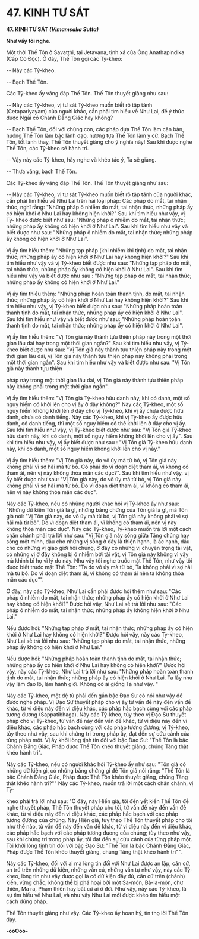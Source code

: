 # 47. KINH TƯ SÁT

**47. KINH TƯ SÁT**
***(Vìmamsaka Sutta)***

**Như vầy tôi nghe.**

Một thời Thế Tôn ở Savatthi, tại Jetavana, tịnh xá của Ông Anathapindika (Cấp Cô Ðộc). Ở đây, Thế
Tôn gọi các Tỷ-kheo:

-- Này các Tỷ-kheo.

-- Bạch Thế Tôn.

Các Tỷ-kheo ấy vâng đáp Thế Tôn. Thế Tôn thuyết giảng như sau:

-- Này các Tỷ-kheo, vị tư sát Tỷ-kheo muốn biết rõ tập tánh (Cetapariyayam) của người khác, cần phải
tìm hiểu về Như Lai, để ý thức được Ngài có Chánh Ðẳng Giác hay không?

-- Bạch Thế Tôn, đối với chúng con, các pháp dựa Thế Tôn làm căn bản, hướng Thế Tôn làm bậc lãnh
đạo, nương tựa Thế Tôn làm y cứ. Bạch Thế Tôn, tốt lành thay, Thế Tôn thuyết giảng cho ý nghĩa này!
Sau khi được nghe Thế Tôn, các Tỷ-kheo sẽ hành trì.

-- Vậy này các Tỷ-kheo, hãy nghe và khéo tác ý, Ta sẽ giảng.

-- Thưa vâng, bạch Thế Tôn.

Các Tỷ-kheo ấy vâng đáp Thế Tôn. Thế Tôn thuyết giảng như sau:

-- Này các Tỷ-kheo, vị tư sát Tỷ-kheo muốn biết rõ tập tánh của người khác, cần phải tìm hiểu về Như
Lai trên hai loại pháp: Các pháp do mắt, tai nhận thức, nghĩ rằng: "Những pháp ô nhiễm do mắt, tai nhận
thức, những pháp ấy có hiện khởi ở Như Lai hay không hiện khởi?" Sau khi tìm hiểu như vậy, vị Tỷ-
kheo được biết như sau: "Những pháp ô nhiễm do mắt, tai nhận thức; những pháp ấy không có hiện khởi
ở Như Lai". Sau khi tìm hiểu như vậy và biết được như sau: "Những pháp ô nhiễm do mắt, tai nhận
thức; những pháp ấy không có hiện khởi ở Như Lai".

Vị ấy tìm hiểu thêm: "Những tạp pháp (khi nhiễm khi tịnh) do mắt, tai nhận thức; những pháp ấy có hiện
khởi ở Như Lai hay không hiện khởi?" Sau khi tìm hiểu như vậy và vị Tỷ-kheo biết được như sau:
"Những tạp pháp do mắt, tai nhận thức, những pháp ấy không có hiện khởi ở Như Lai". Sau khi tìm hiểu
như vậy và biết được như sau : "Những tạp pháp do mắt, tai nhận thức; những pháp ấy không có hiện
khởi ở Như Lai."

Vị ấy tìm thiểu thêm: "Những pháp hoàn toàn thanh tịnh, do mắt, tai nhận thức; những pháp ấy có hiện
khởi ở Như Lai hay không hiện khởi?" Sau khi tìm hiểu như vậy, vị Tỷ-kheo biết được như sau: "Những
pháp hoàn toàn thanh tịnh do mắt, tai nhận thức, những pháp ấy có hiện khởi ở Như Lai". Sau khi tìm
hiểu như vậy và biết được như sau: "Những pháp hoàn toàn thanh tịnh do mắt, tai nhận thức; những
pháp ấy có hiện khởi ở Như Lai".

Vị ấy tìm hiểu thêm: "Vị Tôn giả này thành tựu thiện pháp này trong một thời gian lâu dài hay trong một
thời gian ngắn?" Sau khi tìm hiểu như vậy, vị Tỷ-kheo biết được như sau: "Vị Tôn giả này thành tựu
thiện pháp này trong một thời gian lâu dài, vị Tôn giả này thành tựu thiện pháp này không phải trong
một thời gian ngắn". Sau khi tìm hiểu như vậy và biết được như sau: "Vị Tôn giả này thành tựu thiện

pháp này trong một thời gian lâu dài, vị Tôn giả này thành tựu thiên pháp này không phải trong một thời
gian ngắn".

Vị ấy tìm hiểu thêm: "Vị Tôn giả Tỷ-kheo hữu danh này, khi có danh, một số nguy hiểm có khởi lên cho
vị ấy ở đây không?" Này các Tỷ-kheo, một số nguy hiểm không khởi lên ở đây cho vị Tỷ-kheo, khi vị ấy
chưa được hữu danh, chưa có danh tiếng. Này các Tỷ-kheo, khi vị Tỷ-kheo ấy được hữu danh, có danh
tiếng, thì một số nguy hiểm có thể khởi lên ở đây cho vị ấy. Sau khi tìm hiểu như vậy, vị Tỷ-kheo biết
được như sau: "Vị Tôn giả Tỷ-kheo hữu danh này, khi có danh, một số nguy hiểm không khởi lên cho vị
ấy". Sau khi tìm hiểu như vậy, vị ấy biết được như sau : "Vị Tôn giả Tỷ-kheo hữu danh này, khi có
danh, một số nguy hiểm không khởi lên cho vị này."

Vị ấy tìm hiểu thêm: "Vị Tôn giả này, do vô úy mà từ bỏ, vị Tôn giả này không phải vì sợ hãi mà từ bỏ.
Có phải do vì đoạn diệt tham ái, vì không có tham ái, nên vị này không thỏa mãn các dục?". Sau khi tìm
hiểu như vậy, vị ấy biết được như sau: "Vị Tôn giả này, do vô úy mà từ bỏ, vị Tôn giả này không phải vì
sợ hãi mà từ bỏ. Do vì đoạn diệt tham ái, vì không có tham ái, nên vị này không thỏa mãn các dục".

Này các Tỷ-kheo, nếu có những người khác hỏi vị Tỷ-kheo ấy như sau: "Những dữ kiện Tôn giả là gì,
những bằng chứng của Tôn giả là gì, mà Tôn giả nói: "Vị Tôn giả này, do vô úy mà từ bỏ, vị Tôn giả
này không phải vì sợ hãi mà từ bỏ". Do vì đoạn diệt tham ái, vì không có tham ái, nên vị này không thỏa
mãn các dục". Này các Tỷ-kheo, Tỷ-kheo muốn trả lời một cách chân chánh phải trả lời như sau: "Vị
Tôn giả này sống giữa Tăng chúng hay sống một mình, dầu cho những vị sống ở đây là thiện hạnh, là ác
hạnh, dầu cho có những vị giáo giới hội chúng, ở đây có những vị chuyên trọng tài vật, có những vị ở
đây không bị ô nhiễm bởi tài vật, vị Tôn giả này không vì vậy mà khinh bỉ họ vì lý do này. Như vây tôi
nghe trước mặt Thế Tôn, như vậy tôi được biết trước mặt Thế Tôn: "Ta do vô úy mà từ bỏ, Ta không
phải vì sợ hãi mà từ bỏ. Do vì đoạn diệt tham ái, vì không có tham ái nên ta không thỏa mãn các dục"".

Ở đây, này các Tỷ-kheo, Như Lai cần phải được hỏi thêm như sau: "Các pháp ô nhiễm do mắt, tai nhận
thức; những pháp ấy có hiện khởi ở Như Lai hay không có hiện khởi?" Ðược hỏi vậy, Như Lai sẽ trả lời
như sau: "Các pháp ô nhiễm do mắt, tai nhận thức; những pháp ấy không hiện khởi ở Như Lai."

Nếu được hỏi: "Những tạp pháp ở mắt, tai nhận thức; những pháp ấy có hiện khởi ở Như Lai hay không
có hiện khởi?" Ðược hỏi vậy, này các Tỷ-kheo, Như Lai sẽ trả lời như sau: "Những tạp pháp do mắt, tai
nhận thức, những pháp ấy không có hiện khởi ở Như Lai."

Nếu được hỏi: "Những pháp hoàn toàn thanh tịnh do mắt, tai nhận thức; những pháp ấy có hiện khởi ở
Như Lai hay không có hiện khởi?" Ðược hỏi vậy, này các Tỷ-kheo, Như Lai trả lời như sau: "Những
pháp hoàn toàn thanh tịnh do mắt, tai nhận thức; những pháp ấy có hiện khởi ở Như Lai. Ta lấy như vậy
làm đạo lộ, làm hành giới. Không có ai giống Ta như vậy. "

Này các Tỷ-kheo, một đệ tử phải đến gần bậc Ðạo Sư có nói như vậy để được nghe pháp. Vị Ðạo Sư
thuyết pháp cho vị ấy từ vấn đề này đến vấn đề khác, từ vi diệu này đến vi diệu khác, các pháp hắc bạch
cùng với các pháp tương đương (Sappatibhaga). Này các Tỷ-kheo, tùy theo vị Ðạo Sư thuyết pháp cho
vị Tỷ-kheo, từ vấn đề này đến vấn đề khác, từ vi diệu này đến vi diệu khác, các pháp hắc bạch cùng với
các pháp tương đương; vị Tỷ-kheo, tùy theo như vậy, sau khi chứng tri trong pháp ấy, đạt đến sự cứu
cánh của từng pháp một. Vị ấy khởi lòng tịnh tín đối với bậc Ðạo Sư: "Thế Tôn là bậc Chánh Ðẳng
Giác, Pháp được Thế Tôn khéo thuyết giảng, chúng Tăng thật khéo hành trì".

Này các Tỷ-kheo, nếu có người khác hỏi Tỷ-kheo ấy như sau: "Tôn giả có những dữ kiện gì, có những
bằng chứng gì để Tôn giả nói rằng: "Thế Tôn là bậc Chánh Ðẳng Giác, Pháp được Thế Tôn khéo thuyết
giảng, chúng Tăng thật khéo hành trì?"" Này các Tỷ-kheo, muốn trả lời một cách chân chánh, vị Tỷ-

kheo phải trả lời như sau: "Ở đây, này Hiền giả, tôi đến yết kiến Thế Tôn để nghe thuyết pháp, Thế Tôn
thuyết pháp cho tôi, từ vấn đề này đến vấn đề khác, từ vi diệu này đến vi diệu khác, các pháp hắc bạch
với các pháp tương đương của chúng. Này Hiền giả, tùy theo Thế Tôn thuyết pháp cho tôi như thế nào,
từ vấn đề này đến vấn đề khác, từ vi diệu này đến vi diệu khác, các pháp hắc bạch với các pháp tương
đương của chúng; tùy theo như vậy, sau khi chứng tri trong pháp ấy, tôi đạt đến sự cứu cánh của từng
pháp một. Tôi khởi lòng tịnh tín đối với bậc Ðạo Sư: "Thế Tôn là bậc Chánh Ðẳng Giác, Pháp được Thế
Tôn khéo thuyết giảng, chúng Tăng thật khéo hành trì"".

Này các Tỷ-kheo, đối với ai mà lòng tin đối với Như Lai được an lập, căn cứ, an trú trên những dữ kiện,
những văn cú, những văn tự như vậy, này các Tỷ-kheo, lòng tin như vậy được gọi là có dữ kiện đầy đủ,
căn cứ trên (chánh) kiến, vững chắc, không thể bị phá hoại bởi một Sa-môn, Bà-la-môn, chư thiên, Ma
ra, Phạm thiên hay bất cứ ai ở đời. Như vậy, này các Tỷ-kheo, là sự tìm hiểu về Như Lai, và như vậy
Như Lai mới được khéo tìm hiểu một cách đúng pháp.

Thế Tôn thuyết giảng như vậy. Các Tỷ-kheo ấy hoan hỷ, tín thọ lời Thế Tôn dạy.

**-ooOoo-**

